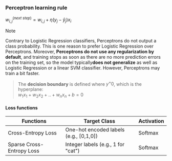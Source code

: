 ### Perceptron learning rule
$w_{i,j}^{(next\ step)} = w_{i,j} + \eta(y_j - \hat{y}_j)x_i$

> [!NOTE]
> Contrary to Logistic Regression classifiers, Perceptrons do not output a class
probability. This is one reason to prefer Logistic Regression over Perceptrons.
Moreover, **Perceptrons do not use any regularization by default**, and training stops as
soon as there are no more prediction errors on the training set, so the model typically**does not generalize** as well as Logistic Regression or a linear SVM classifier. However,
Perceptrons may train a bit faster.

>The **decision boundary** is defined where $y^=0$, which is the hyperplane:\
$w_1x_1+w_2x_2+ .. +w_nx_n+b=0$
    
#### Loss functions

| Functions | Target Class | Activation |
| -------- | ------- | ------- |
| Cross-Entropy Loss | One-hot encoded labels (e.g., [0,1,0])| Softmax |
| Sparse Cross-Entropy Loss	| Integer labels (e.g., 1 for "cat") | Softmax |

